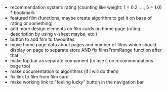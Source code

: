 - recommendation system: rating (counting like weight: 1 = 0.2, ..., 5 = 1.0) * bookmark
- featured film (functions, maybe create algorithm to get it on base of rating or something)
- add more design elements on film cards on home page (rating, description by using v-sheet maybe, etc.)
- button to add film to favourites
- move home page data about pages and number of films which should display on page to separate store AND fix filmsFromRange function after that
- make top bar as separate component (to use it on recommendations page too)
- make documentation to algorithms (if i will do them)
- fix link to film from film card
- make working link to "feeling lucky" button in the navigation bar